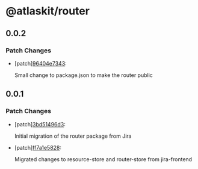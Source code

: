 # @atlaskit/router

## 0.0.2

### Patch Changes

- [patch][96404e7343](https://bitbucket.org/atlassian/atlaskit-mk-2/commits/96404e7343):

  Small change to package.json to make the router public

## 0.0.1

### Patch Changes

- [patch][3bd51496d3](https://bitbucket.org/atlassian/atlaskit-mk-2/commits/3bd51496d3):

  Initial migration of the router package from Jira

- [patch][ff7a1e5828](https://bitbucket.org/atlassian/atlaskit-mk-2/commits/ff7a1e5828):

  Migrated changes to resource-store and router-store from jira-frontend
